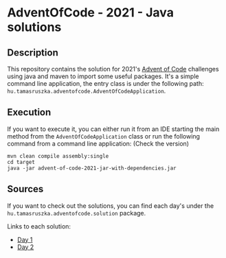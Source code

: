 # AdventOfCode - 2021 - Java solutions

## Description

This repository contains the solution for 2021's [Advent of Code](https://adventofcode.com/2021) challenges using java
and maven to import some useful packages. It's a simple command line application, the entry class is under the following
path: ```hu.tamasruszka.adventofcode.AdventOfCodeApplication```.

## Execution

If you want to execute it, you can either run it from an IDE starting the main method from
the ```AdventOfCodeApplication``` class or run the following command from a command line application: (Check the
version)

```shell
mvn clean compile assembly:single
cd target
java -jar advent-of-code-2021-jar-with-dependencies.jar
```

## Sources

If you want to check out the solutions, you can find each day's under the ```hu.tamasruszka.adventofcode.solution```
package.

Links to each solution:

- [Day 1](blob/master/src/main/java/hu/tamasruszka/adventofcode/solution/Day01.java)
- [Day 2](blob/master/src/main/java/hu/tamasruszka/adventofcode/solution/Day02.java)